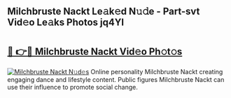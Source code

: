 ## Milchbruste Nackt Le𝚊k𝚎d N𝚞𝚍e - Part-svt Vid𝚎o Le𝚊ks Photos jq4YI

# <h2><a href="http://fb2pbl.evod.top/?m=Milchbruste+Nackt">🔗 👉🔴 Milchbruste Nackt Vid𝚎o Ph𝚘t𝚘s</a></h2>

[![Milchbruste Nackt N𝚞d𝚎s](https://i.imgur.com/8V9OHl7.gif)](http://fb2pbl.evod.top/?m=Milchbruste+Nackt)
Online personality Milchbruste Nackt creating engaging dance and lifestyle content. Public figures Milchbruste Nackt can use their influence to promote social change. 
